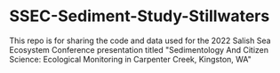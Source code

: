 # SSEC-Sediment-Study-Stillwaters
This repo is for sharing the code and data used for the 2022 Salish Sea Ecosystem Conference presentation titled "Sedimentology And Citizen Science: Ecological Monitoring in Carpenter Creek, Kingston, WA"
